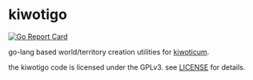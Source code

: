 # kiwotigo

[![Go Report Card](https://goreportcard.com/badge/github.com/spearwolf/kiwotigo)](https://goreportcard.com/report/github.com/spearwolf/kiwotigo)

go-lang based world/territory creation utilities for [kiwoticum](https://github.com/spearwolf/kiwoticum).

the kiwotigo code is licensed under the GPLv3. see [LICENSE](./LICENSE.txt) for details.
